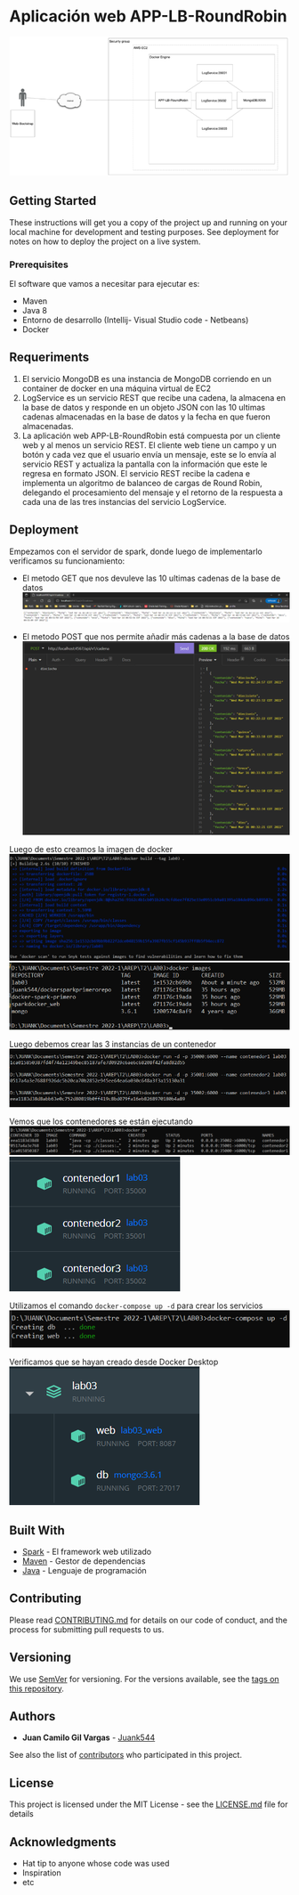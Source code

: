 # Aplicación web APP-LB-RoundRobin

![img.png](img/img.png)

## Getting Started

These instructions will get you a copy of the project up and running on your local machine for development and testing purposes. See deployment for notes on how to deploy the project on a live system.

### Prerequisites

El software que vamos a necesitar para ejecutar es:

* Maven
* Java 8
* Entorno de desarrollo (Intellij- Visual Studio code - Netbeans)
* Docker

## Requeriments

1. El servicio MongoDB es una instancia de MongoDB corriendo en un container de docker en una máquina virtual de EC2
2. LogService es un servicio REST que recibe una cadena, la almacena en la base de datos y responde en un objeto JSON con las 10 ultimas cadenas almacenadas en la base de datos y la fecha en que fueron almacenadas.
3. La aplicación web APP-LB-RoundRobin está compuesta por un cliente web y al menos un servicio REST. El cliente web tiene un campo y un botón y cada vez que el usuario envía un mensaje, este se lo envía al servicio REST y actualiza la pantalla con la información que este le regresa en formato JSON. El servicio REST recibe la cadena e implementa un algoritmo de balanceo de cargas de Round Robin, delegando el procesamiento del mensaje y el retorno de la respuesta a cada una de las tres instancias del servicio LogService.

## Deployment

Empezamos con el servidor de spark, donde luego de implementarlo verificamos su funcionamiento:

* El metodo GET que nos devuleve las 10 ultimas cadenas de la base de datos
![img.png](img/img_1.png)


* El metodo POST que nos permite añadir más cadenas a la base de datos
![img.png](img/img_2.png)

Luego de esto creamos la imagen de docker
![img.png](img/img_3.png)
![img.png](img/img_4.png)

Luego debemos crear las 3 instancias de un contenedor
![img.png](img/img_5.png)

Vemos que los contenedores se están ejecutando
![img.png](img/img_6.png)
![img.png](img/img_7.png)

Utilizamos el comando `docker-compose up -d` para crear los servicios
![img.png](img/img_8.png)

Verificamos que se hayan creado desde Docker Desktop
![img.png](img/img_9.png)
## Built With

* [Spark](https://sparkjava.com/) - El framework web utilizado
* [Maven](https://maven.apache.org/) - Gestor de dependencias
* [Java](https://www.java.com/es/) - Lenguaje de programación

## Contributing

Please read [CONTRIBUTING.md](https://gist.github.com/PurpleBooth/b24679402957c63ec426) for details on our code of conduct, and the process for submitting pull requests to us.

## Versioning

We use [SemVer](http://semver.org/) for versioning. For the versions available, see the [tags on this repository](https://github.com/your/project/tags).

## Authors

* **Juan Camilo Gil Vargas** -  [Juank544](https://github.com/Juank544)

See also the list of [contributors](https://github.com/your/project/contributors) who participated in this project.

## License

This project is licensed under the MIT License - see the [LICENSE.md](LICENSE.md) file for details

## Acknowledgments

* Hat tip to anyone whose code was used
* Inspiration
* etc
